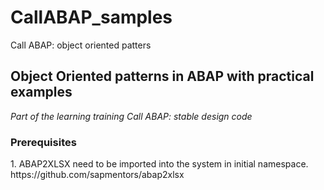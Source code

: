 # CallABAP_samples
Call ABAP: object oriented patters
<h2>
  Object Oriented patterns in ABAP with practical examples
 </h2>
 
<i>Part of the learning training Call ABAP: stable design code</i>

<h3>Prerequisites</h3>
1. ABAP2XLSX need to be imported into the system in initial namespace.
https://github.com/sapmentors/abap2xlsx
